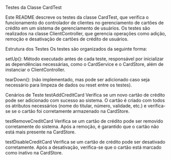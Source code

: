 Testes da Classe CardTest

Este README descreve os testes da classe CardTest, que verifica o funcionamento do controlador de clientes no gerenciamento de cartões de crédito em um sistema de gerenciamento de usuários. Os testes são realizados na classe ClientController, que gerencia operações como adição, remoção e desativação de cartões de crédito de usuários.

Estrutura dos Testes
Os testes são organizados da seguinte forma:

setUp(): Método executado antes de cada teste, responsável por inicializar as dependências necessárias, como o CardService e o CardStore, além de instanciar o ClientController.

tearDown(): (não implementado, mas pode ser adicionado caso seja necessário para limpeza de dados ou reset entre os testes).

Cenários de Teste
testAddCreditCard
Verifica se um novo cartão de crédito pode ser adicionado com sucesso ao sistema. O cartão é criado com todos os atributos necessários (nome do titular, número, validade, etc.) e verifica-se se o cartão foi corretamente armazenado na CardStore.

testRemoveCreditCard
Verifica se um cartão de crédito pode ser removido corretamente do sistema. Após a remoção, é garantido que o cartão não está mais presente na CardStore.

testDisableCreditCard
Verifica se um cartão de crédito pode ser desativado corretamente. Após a desativação, verifica-se que o cartão está marcado como inativo na CardStore.

